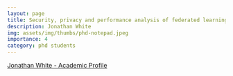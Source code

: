 ```yaml
---
layout: page
title: Security, privacy and performance analysis of federated learning systems
description: Jonathan White
img: assets/img/thumbs/phd-notepad.jpeg
importance: 4
category: phd students
---
```


[Jonathan White - Academic Profile](https://people.uwe.ac.uk/Person/Jonathan6White)
